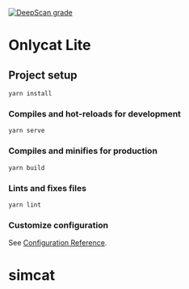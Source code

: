 [![DeepScan grade](https://deepscan.io/api/teams/14639/projects/17735/branches/414814/badge/grade.svg)](https://deepscan.io/dashboard#view=project&tid=14639&pid=17735&bid=414814)
# Onlycat Lite

## Project setup
```
yarn install
```

### Compiles and hot-reloads for development
```
yarn serve
```

### Compiles and minifies for production
```
yarn build
```

### Lints and fixes files
```
yarn lint
```

### Customize configuration
See [Configuration Reference](https://cli.vuejs.org/config/).
# simcat
